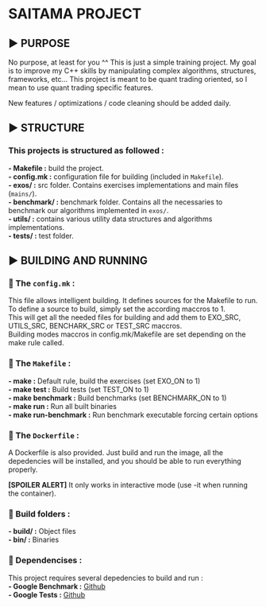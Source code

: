 # **SAITAMA PROJECT**

## ▶️ PURPOSE

No purpose, at least for you ^^ This is just a simple training project. My goal is to improve my C++ skills by manipulating complex algorithms, structures, frameworks, etc... This project is meant to be quant trading oriented, so I mean to use quant trading specific features.<br>

New features / optimizations / code cleaning should be added daily.

## ▶️ STRUCTURE

### This projects is structured as followed :

**- Makefile :** build the project.<br>
**- config.mk :** configuration file for building (included in `Makefile`).<br>
**- exos/ :** src folder. Contains exercises implementations and main files (`mains/`).<br>
**- benchmark/ :** benchmark folder. Contains all the necessaries to benchmark our algorithms implemented in `exos/`.<br>
**- utils/ :** contains various utility data structures and algorithms implementations.<br>
**- tests/ :** test folder.<br>

## ▶️ BUILDING AND RUNNING

### 🚩 The `config.mk` :

This file allows intelligent building. It defines sources for the Makefile to run.<br>
To define a source to build, simply set the according maccros to 1.<br>
This will get all the needed files for building and add them to EXO_SRC, UTILS_SRC, BENCHARK_SRC or TEST_SRC maccros.<br>
Building modes maccros in config.mk/Makefile are set depending on the make rule called.<br>

### 🚩 The `Makefile` :

**- make :** Default rule, build the exercises (set EXO_ON to 1)<br>
**- make test :** Build tests (set TEST_ON to 1)<br>
**- make benchmark :** Build benchmarks (set BENCHMARK_ON to 1)<br>
**- make run :** Run all built binaries<br>
**- make run-benchmark :** Run benchmark executable forcing certain options<br>

### 🚩 The `Dockerfile` :

A Dockerfile is also provided. Just build and run the image, all the depedencies will be installed, and
you should be able to run everything properly.<br>

**[SPOILER ALERT]** It only works in interactive mode (use -it when running the container).<br>

### 🚩 Build folders :

**- build/ :** Object files<br>
**- bin/ :** Binaries<br>

### 🚩 Dependencises :

This project requires several depedencies to build and run :<br>
**- Google Benchmark :** [Github](https://github.com/google/benchmark)<br>
**- Google Tests :** [Github](https://github.com/google/googletest)<br>
